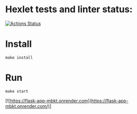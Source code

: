 # Hexlet tests and linter status:
[![Actions Status](https://github.com/crackozabl/python-project-83/workflows/hexlet-check/badge.svg)](https://github.com/crackozabl/python-project-83/actions)

# Install
```
make install
```

# Run
```
make start
```


[![https://flask-app-mbkt.onrender.com](https://flask-app-mbkt.onrender.com/)]
